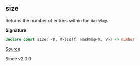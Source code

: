 ## size

Returns the number of entries within the `HashMap`.

**Signature**

```ts
declare const size: <K, V>(self: HashMap<K, V>) => number
```

[Source](https://github.com/Effect-TS/effect/tree/main/packages/effect/src/HashMap.ts#L262)

Since v2.0.0